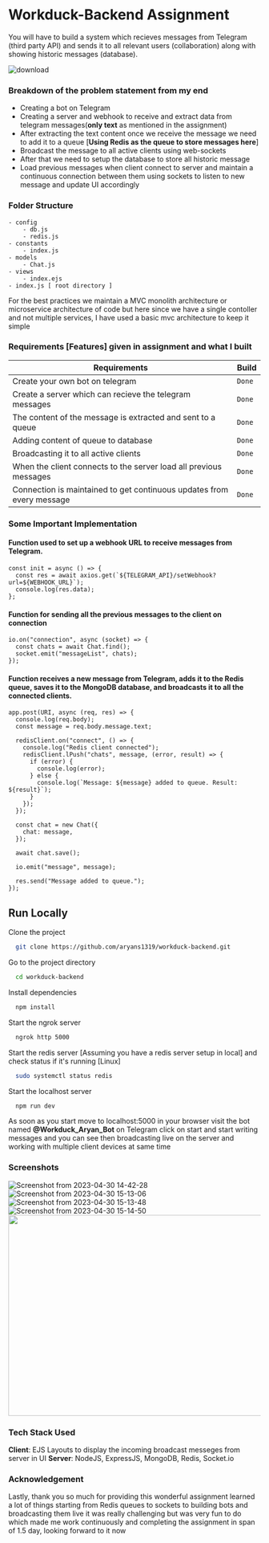 # Workduck-Backend Assignment

You will have to build a system which recieves messages from Telegram (third party API) and sends it to all relevant users (collaboration) along with showing historic messages (database).

![download](https://user-images.githubusercontent.com/72180855/235340781-7e96eb85-f027-444d-8d60-f2cd2b6a856b.jpeg)

### Breakdown of the problem statement from my end

- Creating a bot on Telegram
- Creating a server and webhook to receive and extract data from telegram            messages(**only text** as mentioned in the assignment)
- After extracting the text content once we receive the message we need to add it to a queue [**Using Redis as the queue to store messages here**]
- Broadcast the message to all active clients using web-sockets
- After that we need to setup the database to store all historic message
- Load previous messages when client connect to server and maintain a continuous connection between them using sockets to listen to new message and update UI accordingly

### Folder Structure
    - config
        - db.js
        - redis.js
    - constants
        - index.js
    - models
        - Chat.js 
    - views
        - index.ejs
    - index.js [ root directory ]    
For the best practices we maintain a MVC monolith architecture or microservice architecture of code but here since we have a single contoller and not multiple services, I have used a basic mvc architecture to keep it simple



### Requirements [Features] given in assignment and what I built

| Requirements | Build |
| --- | --- |
| Create your own bot on telegram | `Done` | 
| Create a server which can recieve the telegram messages | `Done` |
| The content of the message is extracted and sent to a queue | `Done` |
| Adding content of queue to database  | `Done` |
| Broadcasting it to all active clients  | `Done` |
| When the client connects to the server load all previous messages | `Done` |
| Connection is maintained to get continuous updates from every message| `Done` |

### Some Important Implementation

#### Function used to set up a webhook URL to receive messages from Telegram.
```
const init = async () => {
  const res = await axios.get(`${TELEGRAM_API}/setWebhook?url=${WEBHOOK_URL}`);
  console.log(res.data);
};
```

#### Function for sending all the previous messages to the client on connection
```
io.on("connection", async (socket) => {
  const chats = await Chat.find();
  socket.emit("messageList", chats);
});
```
#### Function receives a new message from Telegram, adds it to the Redis queue, saves it to the MongoDB database, and broadcasts it to all the connected clients.
```
app.post(URI, async (req, res) => {
  console.log(req.body);
  const message = req.body.message.text;

  redisClient.on("connect", () => {
    console.log("Redis client connected");
    redisClient.lPush("chats", message, (error, result) => {
      if (error) {
        console.log(error);
      } else {
        console.log(`Message: ${message} added to queue. Result: ${result}`);
      }
    });
  });

  const chat = new Chat({
    chat: message,
  });

  await chat.save();

  io.emit("message", message);

  res.send("Message added to queue.");
});
```


## Run Locally

Clone the project

```bash
  git clone https://github.com/aryans1319/workduck-backend.git
```

Go to the project directory

```bash
  cd workduck-backend
```

Install dependencies

```bash
  npm install
```

Start the ngrok server

```bash
  ngrok http 5000
```
Start the redis server [Assuming you have a redis server setup in local] and check status if it's running [Linux]

```bash
  sudo systemctl status redis
```
Start the localhost server

```bash
  npm run dev
```
As soon as you start move to localhost:5000 in your browser visit the bot named **@Workduck_Aryan_Bot** on Telegram click on start and start writing messages and you can see then broadcasting live on the server and working with multiple client devices at same time

### Screenshots
![Screenshot from 2023-04-30 14-42-28](https://user-images.githubusercontent.com/72180855/235346420-5c10e6f8-9992-493b-9663-1f8703c00191.png)
![Screenshot from 2023-04-30 15-13-06](https://user-images.githubusercontent.com/72180855/235346615-1ffb32e8-254a-460a-a221-8663b07431fa.png)
![Screenshot from 2023-04-30 15-13-48](https://user-images.githubusercontent.com/72180855/235346619-279f58de-cc9a-4e3f-973a-710b5483b30c.png)
![Screenshot from 2023-04-30 15-14-50](https://user-images.githubusercontent.com/72180855/235346624-1d5a28ae-49a2-4600-b37d-29a1e6737cdf.png)
<img src="https://user-images.githubusercontent.com/72180855/235346822-6f38a8b3-5f94-41b1-b2bb-f776dbdcbee0.png" width="700" height="400">

### Tech Stack Used

**Client**: EJS Layouts to display the incoming broadcast messeges from server in UI
**Server**: NodeJS, ExpressJS, MongoDB, Redis, Socket.io




### Acknowledgement

Lastly, thank you so much for providing this wonderful assignment learned a lot of things starting from Redis queues to sockets to building bots and broadcasting them live it was really challenging but was very fun to do which made me work continuously and completing the assignment in span of 1.5 day, looking forward to it now



